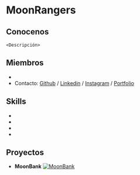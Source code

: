 # MoonRangers

## Conocenos
    <Descripción>
## Miembros
  **<Miembro>**
  - <Area>
  - Contacto: [Github](http:....) / [Linkedin](http:....) / [Instagram](http:....) / [Portfolio](http:....)
## Skills
  -
  -
  -
  -
## Proyectos
  - **MoonBank**
  [![MoonBank](https://j.gifs.com/k8Gxxr.gif)](https://youtu.be/lr6lsN3NdP4)
